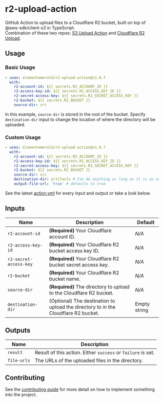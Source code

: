 # r2-upload-action
GitHub Action to upload files to a Cloudflare R2 bucket, built on top of @aws-sdk/client-s3 in TypeScript.
<br>
Combination of these two repos: [S3 Upload Action](https://github.com/hkusu/s3-upload-action) and [Cloudflare R2 Upload](https://github.com/Karbust/Cloudflare_R2_Upload).

<!-- ACTION USAGE -->
## Usage

<!-- BASIC USAGE -->
### Basic Usage
```yaml
- uses: elementemerald/r2-upload-action@v1.0.7
  with:
    r2-account-id: ${{ secrets.R2_ACCOUNT_ID }}
    r2-access-key-id: ${{ secrets.R2_ACCESS_KEY_ID }}
    r2-secret-access-key: ${{ secrets.R2_SECRET_ACCESS_KEY }}
    r2-bucket: ${{ secrets.R2_BUCKET }}
    source-dir: src
```

In this example, `source-dir` is stored in the root of the bucket.
Specify `destination-dir` input to change the location of where the directory will be uploaded.
<!-- -->

<!-- CUSTOM USAGE -->
### Custom Usage
```yaml
- uses: elementemerald/r2-upload-action@v1.0.7
  with:
    r2-account-id: ${{ secrets.R2_ACCOUNT_ID }}
    r2-access-key-id: ${{ secrets.R2_ACCESS_KEY_ID }}
    r2-secret-access-key: ${{ secrets.R2_SECRET_ACCESS_KEY }}
    r2-bucket: ${{ secrets.R2_BUCKET }}
    source-dir: src
    destination-dir: artifacts # Can be anything as long as it is an actual path
    output-file-url: 'true' # defaults to true
```
See the latest [action.yml](https://github.com/elementemerald/r2-upload-action/blob/master/action.yml) for every input and output or take a look below.
<!-- -->

<!-- ACTION INPUTS -->
## Inputs

| Name | Description | Default |
| --- | --- | --- |
| `r2-account-id` | **(Required)** Your Cloudflare account ID. | *N/A* |
| `r2-access-key-id` | **(Required)** Your Cloudflare R2 bucket access key ID. | *N/A* |
| `r2-secret-access-key` | **(Required)** Your Cloudflare R2 bucket secret access key. | *N/A* |
| `r2-bucket` | **(Required)** Your Cloudflare R2 bucket name. | *N/A* |
| `source-dir` | **(Required)** The directory to upload to the Cloudflare R2 bucket. | *N/A* |
| `destination-dir` | (Optional) The destination to upload the directory to in the Cloudflare R2 bucket. | Empty string |

<!-- ACTION OUTPUTS -->
## Outputs

| Name | Description |
| --- | --- |
| `result` | Result of this action. Either `success` or `failure` is set. |
| `file-urls` | The URLs of the uploaded files in the directory. |

<!-- CONTRIBUTING -->
## Contributing

See the [contributing guide](https://github.com/elementemerald/r2-upload-action/blob/master/CONTRIBUTING.md) for more detail on how to implement something into the project.